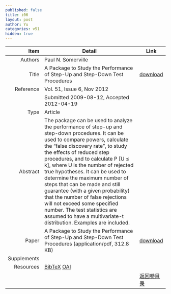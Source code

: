 ```yaml
---
published: false
title: i06
layout: post
author: Yu
categories: v51
hidden: true
---
```


| Item | Detail | Link |
|---:|---|---|
| Authors | Paul N. Somerville| |
| Title |A Package to Study the Performance of Step-Up and Step-Down Test Procedures | [download](http://www.jstatsoft.org/v51/i06/paper) |
| Reference |Vol. 51, Issue 6, Nov 2012 | |
| | Submitted 2009-08-12, Accepted 2012-04-19| | 
| Type | Article| |
| Abstract | The package can be used to analyze the performance of step-up and step-down procedures. It can be used to compare powers, calculate the “false discovery rate”, to study the effects of reduced step procedures, and to calculate P [U ≤ k], where U is the number of rejected true hypotheses. It can be used to determine the maximum number of steps that can be made and still guarantee (with a given probability) that the number of false rejections will not exceed some specified number. The test statistics are assumed to have a multivariate-t distribution. Examples are included.| |
| Paper | A Package to Study the Performance of Step-Up and Step-Down Test Procedures  (application/pdf, 312.8 KB)| [download](http://www.jstatsoft.org/v51/i06/paper) |
| Supplements | | |
| Resources | [BibTeX](http://www.jstatsoft.org/v51/i06/bibtex) [OAI](http://www.jstatsoft.org/oai?verb=GetRecord&identifier=oai.jstatsoft/v51/i06&prefix=oai_dc)| |
| |  | [返回卷目录]({{site.baseurl}}/volume/v51.html) |